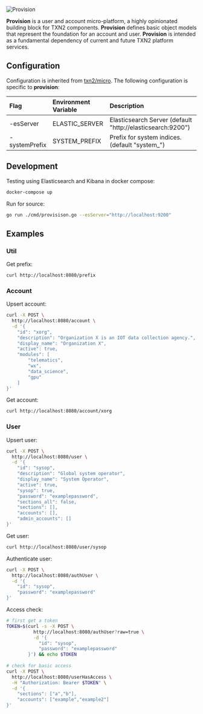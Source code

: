 ![Provision](https://raw.githubusercontent.com/txn2/provision/master/mast.jpg)

**Provision** is a user and account micro-platform, a highly opinionated building block for TXN2 components. **Provision** defines basic object models that represent the foundation for an account and user. **Provision** is intended as a fundamental dependency of current and future TXN2 platform services.

## Configuration

Configuration is inherited from [txn2/micro](https://github.com/txn2/micro#configuration). The
following configuration is specific to **provision**:

| Flag          | Environment Variable | Description                                                |
|:--------------|:---------------------|:-----------------------------------------------------------|
| -esServer     | ELASTIC_SERVER       | Elasticsearch Server (default "http://elasticsearch:9200") |
| -systemPrefix | SYSTEM_PREFIX        | Prefix for system indices. (default "system_")             |

## Development

Testing using Elasticsearch and Kibana in docker compose:
```bash
docker-compose up
```

Run for source:
```bash
go run ./cmd/provisison.go --esServer="http://localhost:9200"
```

## Examples

### Util

Get prefix:
```bash
curl http://localhost:8080/prefix
```

### Account

Upsert account:
```bash
curl -X POST \
  http://localhost:8080/account \
  -d '{
	"id": "xorg",
	"description": "Organization X is an IOT data collection agency.",
	"display_name": "Organization X",
	"active": true,
    "modules": [
        "telematics",
        "wx",
        "data_science",
        "gpu"
    ]
}'
```

Get account:
```bash
curl http://localhost:8080/account/xorg
```

### User

Upsert user:
```bash
curl -X POST \
  http://localhost:8080/user \
  -d '{
	"id": "sysop",
	"description": "Global system operator",
	"display_name": "System Operator",
	"active": true,
	"sysop": true,
	"password": "examplepassword",
	"sections_all": false,
	"sections": [],
	"accounts": [],
	"admin_accounts": []
}'
```

Get user:
```bash
curl http://localhost:8080/user/sysop
```

Authenticate user:
```bash
curl -X POST \
  http://localhost:8080/authUser \
  -d '{
	"id": "sysop",
	"password": "examplepassword"
}'
```

Access check:
```bash
# first get a token
TOKEN=$(curl -s -X POST \
          http://localhost:8080/authUser?raw=true \
          -d '{
        	"id": "sysop",
        	"password": "examplepassword"
        }') && echo $TOKEN
        
# check for basic access
curl -X POST \
  http://localhost:8080/userHasAccess \
  -H "Authorization: Bearer $TOKEN" \
  -d '{
	"sections": ["a","b"],
	"accounts": ["example","example2"]
}'
```